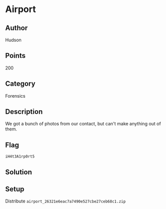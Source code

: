 # Airport

## Author
Hudson
## Points
200
## Category
Forensics
## Description
We got a bunch of photos from our contact, but can't make anything out of them.
## Flag
`iH4t3A1rp0rt5`
## Solution

## Setup
Distribute `airport_26321e6eac7a7490e527cbe27ceb68c1.zip`